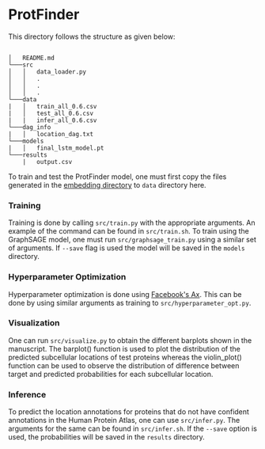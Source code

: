 # ProtFinder

This directory follows the structure as given below: 
```

│   README.md
└───src
│   │   data_loader.py
│   │   .
│   │   .
│   │   .
└───data
|   │   train_all_0.6.csv
|   │   test_all_0.6.csv
|   |   infer_all_0.6.csv
└───dag_info
|   │   location_dag.txt
└───models
|   │   final_lstm_model.pt
└───results
    |   output.csv

```

To train and test the ProtFinder model, one must first copy the files generated in the [embedding directory](https://github.com/UCLouvain-CBIO/ProtFinder/tree/main/embeddings) to `data` directory here.

### Training
Training is done by calling `src/train.py` with the appropriate arguments. An example of the command can be found in `src/train.sh`. To train using the GraphSAGE model, one must run `src/graphsage_train.py` using a similar set of arguments. If `--save` flag is used the model will be saved in the `models` directory.

### Hyperparameter Optimization
Hyperparameter optimization is done using [Facebook's Ax](https://github.com/facebook/Ax). This can be done by using similar arguments as training to `src/hyperparameter_opt.py`.

### Visualization
One can run `src/visualize.py` to obtain the different barplots shown in the manuscript. The barplot() function is used to plot the distribution of the predicted subcellular locations of test proteins whereas the violin_plot() function can be used to observe the distribution of difference between target and predicted probabilities for each subcellular location. 

### Inference
To predict the location annotations for proteins that do not have confident annotations in the Human Protein Atlas, one can use `src/infer.py`. The arguments for the same can be found in `src/infer.sh`. If the `--save` option is used, the probabilities will be saved in the `results` directory.
